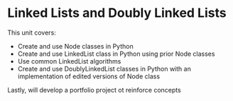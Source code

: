 # Linked Lists and Doubly Linked Lists

This unit covers:

- Create and use Node classes in Python
- Create and use LinkedList class in Python using prior Node classes
- Use common LinkedList algorithms
- Create and use DoublyLinkedList classes in Python with an implementation of edited versions of Node class

Lastly, will develop a portfolio project ot reinforce concepts

